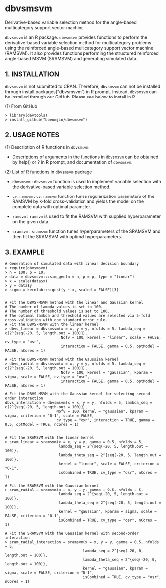 # dbvsmsvm
Derivative-based variable selection method for the angle-based multicategory support vector machine

```dbvsmsvm``` is an R package. ```dbvsmsvm``` provides functions to perform the derivative-based variable selection method for multicategory problems using the reinforced angle-based multicategory support vector machine (RAMSVM). It also provides functions performing the structured reinforced angle-based MSVM (SRAMSVM) and generating simulated data. 

## 1. INSTALLATION

```dbvsmsvm``` is not submitted to CRAN. Therefore, ```dbvsmsvm``` can not be installed through install.packages("dbvsmsvm") in R prompt.
Instead, ```dbvsmsvm``` can be installed through our GitHub.
Please see below to install in R.

(1) From GitHub
```{r}
> library(devtools)
> install_github("bbeomjin/dbvsmsvm")
```

## 2. USAGE NOTES

(1) Description of R functions in ```dbvsmsvm```

- Descriptions of arguments in the functions in ```dbvsmsvm``` can be obtained by help() or ? in R prompt, and documentation of ```dbvsmsvm```.   


(2) List of R functions in ```dbvsmsvm``` package

- ```dbvsmsvm``` : ```dbvsmsvm``` function is used to implement variable selection with the derivative-based variable selection method.

- ```cv.ramsvm``` : ```cv.ramsvm``` function tunes regularization parameters of the RAMSVM by k-fold cross-validation and yields the model on the complete data with optimal parameter.

- ```ramsvm``` : ```ramsvm``` is used to fit the RAMSVM with supplied hyperparameter on the given data.

- ```sramsvm``` : ```sramsvm``` function tunes hyperparameters of the SRAMSVM and then fit the SRAMSVM with optimal hyperparameters.


## 3. EXAMPLE

```{r}
# Generation of simulated data with linear decision boundary
> require(dbvsmsvm)
> n = 100; p = 10; 
> data = dbvsmsvm:::sim_gen(n = n, p = p, type = "linear")
> x = scale(data$x)
> y = data$y
> sigma = kernlab::sigest(y ~ x, scaled = FALSE)[3]


# Fit the DBVS-MSVM method with the linear and Gaussian kernel
# The number of lambda values is set to 100. 
# The number of threshold values is set to 100.
# The optimal lambda and threshold values are selected via 5-fold cross-validation with one standard error rule.
# Fit the DBVS-MSVM with the linear kernel
> dbvs_linear = dbvsmsvm(x = x, y = y, nfolds = 5, lambda_seq = c(2^{seq(-20, 5, length.out = 100)}),
                         Nofv = 100, kernel = "linear", scale = FALSE, cv_type = "osr", 
                         interaction = FALSE, gamma = 0.5, optModel = FALSE, nCores = 1)

# Fit the DBVS-MSVM method with the Gaussian kernel
> dbvs_radial = dbvsmsvm(x = x, y = y, nfolds = 5, lambda_seq = c(2^{seq(-20, 5, length.out = 100)}),
                         Nofv = 100, kernel = "gaussian", kparam = sigma, scale = FALSE, cv_type = "osr", 
                         interaction = FALSE, gamma = 0.5, optModel = FALSE, nCores = 1)

# Fit the DBVS-MSVM with the Gaussian kernel for selecting second-order interaction
dbvs_interaction = dbvsmsvm(x = x, y = y, nfolds = 5, lambda_seq = c(2^{seq(-20, 5, length.out = 100)}),
                       Nofv = 100, kernel = "gaussian", kparam = sigma, criterion = "0-1", scale = FALSE,
                       cv_type = "osr", interaction = TRUE, gamma = 0.5, optModel = TRUE, nCores = 1)


# Fit the SRAMSVM with the linear kernel
> sram_linear = sramsvm(x = x, y = y, gamma = 0.5, nfolds = 5,
                        lambda_seq = 2^{seq(-20, 5, length.out = 100)},
                        lambda_theta_seq = 2^{seq(-20, 5, length.out = 100)},
                        kernel = "linear", scale = FALSE, criterion = "0-1",
                        isCombined = TRUE, cv_type = "osr", nCores = 1)

# Fit the SRAMSVM with the Gaussian kernel
> sram_radial = sramsvm(x = x, y = y, gamma = 0.5, nfolds = 5,
                        lambda_seq = 2^{seq(-20, 5, length.out = 100)},
                        lambda_theta_seq = 2^{seq(-20, 5, length.out = 100)},
                        kernel = "gaussian", kparam = sigma, scale = FALSE, criterion = "0-1",
                        isCombined = TRUE, cv_type = "osr", nCores = 1)
                      
# Fit the SRAMSVM with the Gaussian kernel with second-order interaction
> sram_radial_interaction = sramsvm(x = x, y = y, gamma = 0.5, nfolds = 5,
                                   lambda_seq = 2^{seq(-20, 0, length.out = 100)},
                                   lambda_theta_seq = 2^{seq(-20, 0, length.out = 100)},
                                   kernel = "gaussian", kparam = sigma, scale = FALSE, criterion = "0-1",
                                   isCombined = TRUE, cv_type = "osr", nCores = 1)

```

